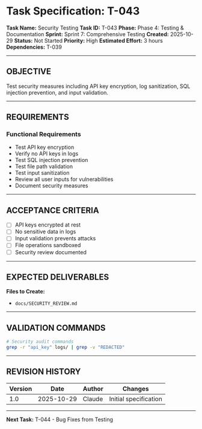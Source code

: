 # Task Specification: T-043

**Task Name:** Security Testing
**Task ID:** T-043
**Phase:** Phase 4: Testing & Documentation
**Sprint:** Sprint 7: Comprehensive Testing
**Created:** 2025-10-29
**Status:** Not Started
**Priority:** High
**Estimated Effort:** 3 hours
**Dependencies:** T-039

---

## OBJECTIVE

Test security measures including API key encryption, log sanitization, SQL injection prevention, and input validation.

---

## REQUIREMENTS

### Functional Requirements
- Test API key encryption
- Verify no API keys in logs
- Test SQL injection prevention
- Test file path validation
- Test input sanitization
- Review all user inputs for vulnerabilities
- Document security measures

---

## ACCEPTANCE CRITERIA

- [ ] API keys encrypted at rest
- [ ] No sensitive data in logs
- [ ] Input validation prevents attacks
- [ ] File operations sandboxed
- [ ] Security review documented

---

## EXPECTED DELIVERABLES

**Files to Create:**
- `docs/SECURITY_REVIEW.md`

---

## VALIDATION COMMANDS

```bash
# Security audit commands
grep -r "api_key" logs/ | grep -v "REDACTED"
```

---

## REVISION HISTORY

| Version | Date       | Author | Changes                    |
|---------|------------|--------|-----------------------------|
| 1.0     | 2025-10-29 | Claude | Initial specification       |

---

**Next Task:** T-044 - Bug Fixes from Testing
